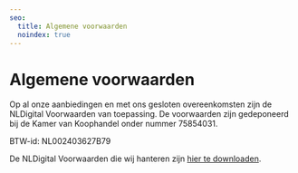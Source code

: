 ```yaml
---
seo:
  title: Algemene voorwaarden
  noindex: true
---
```


# Algemene voorwaarden

Op al onze aanbiedingen en met ons gesloten overeenkomsten zijn de NLDigital Voorwaarden van toepassing. De voorwaarden zijn gedeponeerd bij de Kamer van Koophandel onder nummer 75854031.

BTW-id: NL002403627B79

De NLDigital Voorwaarden die wij hanteren zijn [hier te downloaden](/documenten/NLdigital-Voorwaarden-NL.pdf).
